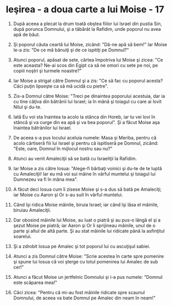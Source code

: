 # Ie&#351;irea - a doua carte a lui Moise - 17

1. După aceea a plecat la drum toată obştea fiilor lui Israel din pustia Sin, după porunca Domnului, şi a tăbărât la Rafidim, unde poporul nu avea apă de băut. 

2. Şi poporul căuta ceartă lui Moise, zicând: "Dă-ne apă să bem!" Iar Moise le-a zis: "De ce mă bănuiţi şi de ce ispitiţi pe Domnul?" 

3. Atunci poporul, apăsat de sete, cârtea împotriva lui Moise şi zicea: "Ce este aceasta? Ne-ai scos din Egipt ca să ne omori cu sete pe noi, pe copiii noştri şi turmele noastre?" 

4. Iar Moise a strigat către Domnul şi a zis: "Ce să fac cu poporul acesta? Căci puţin lipseşte ca să mă ucidă cu pietre". 

5. Zis-a Domnul către Moise: "Treci pe dinaintea poporului acestuia, dar ia cu tine câţiva din bătrânii lui Israel; ia în mână şi toiagul cu care ai lovit Nilul şi du-te. 

6. Iată Eu voi sta înaintea ta acolo la stânca din Horeb, iar tu vei lovi în stâncă şi va curge din ea apă şi va bea poporul". Şi a făcut Moise aşa înaintea bătrânilor lui Israel. 

7. De aceea s-a pus locului aceluia numele: Masa şi Meriba, pentru că acolo cârtiseră fiii lui Israel şi pentru că ispitiseră pe Domnul, zicând: "Este, oare, Domnul în mijlocul nostru sau nu?" 

8. Atunci au venit Amaleciţii să se bată cu Israeliţii la Rafidim. 

9. Iar Moise a zis către Iosua: "Alege-fi bărbaţi voinici şi du-te de te luptă cu Amaleciţii! Iar eu mă voi sui mâine în vârful muntelui şi toiagul lui Dumnezeu va fi în mâna mea". 

10. A făcut deci Iosua cum îi zisese Moise şi s-a dus să bată pe Amaleciţi; iar Moise cu Aaron şi Or s-au suit în vârful muntelui. 

11. Când îşi ridica Moise mâinile, biruia Israel; iar când îşi lăsa el mâinile, biruiau Amaleciţii. 

12. Dar obosind mâinile lui Moise, au luat o piatră şi au pus-o lângă el şi a şezut Moise pe piatră; iar Aaron şi Or îi sprijineau mâinile, unul de o parte şi altul de altă parte. Şi au stat mâinile lui ridicate până la asfinţitul soarelui. 

13. Şi a zdrobit Iosua pe Amalec şi tot poporul lui cu ascuţişul sabiei. 

14. Atunci a zis Domnul către Moise: "Scrie acestea în carte spre pomenire şi spune lui Iosua că voi şterge cu totul pomenirea lui Amalec de sub cer!" 

15. Atunci a făcut Moise un jertfelnic Domnului şi i-a pus numele: "Domnul este scăparea mea!" 

16. Căci zicea: "Pentru că mi-au fost mâinile ridicate spre scaunul Domnului, de aceea va bate Domnul pe Amalec din neam în neam!" 

